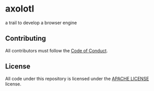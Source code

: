 # axolotl
a trail to develop a browser engine

## Contributing

All contributors must follow the [Code of Conduct](./CODE_OF_CONDUCT.md).

## License

All code under this repository is licensed under the [APACHE LICENSE](./LICENSE.md)
license.
